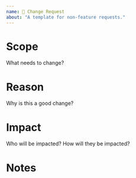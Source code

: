 ```yaml
---
name: 📝 Change Request
about: "A template for non-feature requests."
---
```


# Scope

What needs to change?

# Reason

Why is this a good change?

# Impact

Who will be impacted? How will they be impacted?

# Notes
